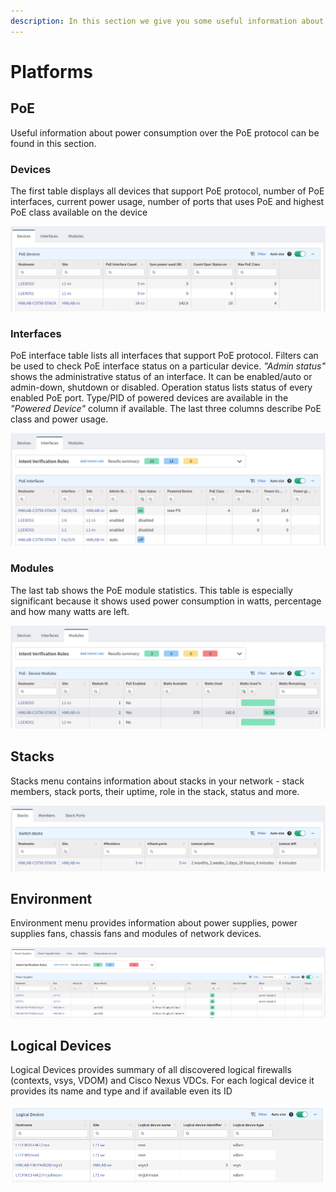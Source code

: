 ```yaml
---
description: In this section we give you some useful information about power consumption over the PoE protocol.
---
```


# Platforms

## PoE

Useful information about power consumption over the PoE protocol can be
found in this section.

### Devices

The first table displays all devices that support PoE protocol, number
of PoE interfaces, current power usage, number of ports that uses PoE
and highest PoE class available on the device

![PoE - Devices](platforms/poe_devices.png)

### Interfaces

PoE interface table lists all interfaces that support PoE protocol.
Filters can be used to check PoE interface status on a particular
device. _"Admin status"_ shows the administrative status of an
interface. It can be enabled/auto or admin-down, shutdown or disabled.
Operation status lists status of every enabled PoE port. Type/PID of
powered devices are available in the _"Powered Device"_ column if
available. The last three columns describe PoE class and power usage.

![PoE - Interfaces](platforms/poe_interfaces.png)

### Modules

The last tab shows the PoE module statistics. This table is especially
significant because it shows used power consumption in watts, percentage
and how many watts are left.

![PoE - Device Modules](platforms/poe_device_modules.png)

## Stacks

Stacks menu contains information about stacks in your network - stack
members, stack ports, their uptime, role in the stack, status and more.

![Stacks](platforms/stacks.png)

## Environment

Environment menu provides information about power supplies, power
supplies fans, chassis fans and modules of network devices.

![Environment](platforms/environment.png)

## Logical Devices

Logical Devices provides summary of all discovered logical firewalls (contexts, vsys, VDOM) and Cisco Nexus VDCs. For each logical device it provides its name and type and if available even its ID

![Logical Devices](platforms/logical_devices.png)
